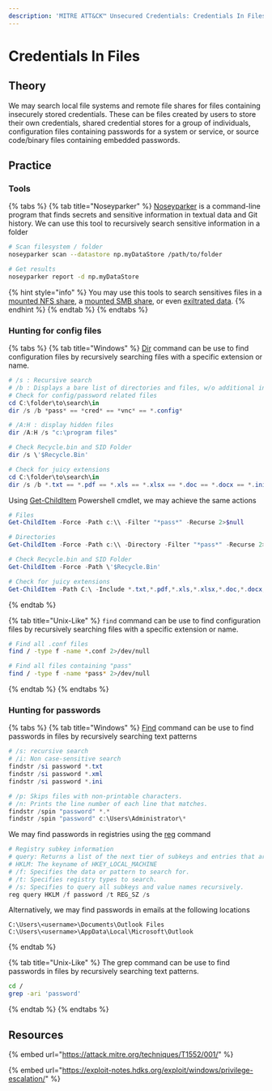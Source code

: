 ```yaml
---
description: 'MITRE ATT&CK™ Unsecured Credentials: Credentials In Files - Technique T1552.00'
---
```


# Credentials In Files

## Theory

We may search local file systems and remote file shares for files containing insecurely stored credentials. These can be files created by users to store their own credentials, shared credential stores for a group of individuals, configuration files containing passwords for a system or service, or source code/binary files containing embedded passwords.

## Practice

### Tools

{% tabs %}
{% tab title="Noseyparker" %}
[Noseyparker](https://github.com/praetorian-inc/noseyparker) is a command-line program that finds secrets and sensitive information in textual data and Git history. We can use this tool to recursively search sensitive information in a folder

```bash
# Scan filesystem / folder
noseyparker scan --datastore np.myDataStore /path/to/folder

# Get results
noseyparker report -d np.myDataStore
```

{% hint style="info" %}
You may use this tools to search sensitives files in a [mounted NFS share](../../../network-pentesting/protocols/nfs.md#mount-nfs-shares), a [mounted SMB share](../../../network-pentesting/protocols/smb.md#acls-of-shares-file-folder), or even [exiltrated data](../../exfiltration/).
{% endhint %}
{% endtab %}
{% endtabs %}

### Hunting for config files

{% tabs %}
{% tab title="Windows" %}
[Dir](https://learn.microsoft.com/en-us/windows-server/administration/windows-commands/dir) command can be use to find configuration files by recursively searching files with a specific extension or name.

```powershell
# /s : Recursive search
# /b : Displays a bare list of directories and files, w/o additional information.
# Check for config/password related files
cd C:\folder\to\search\in
dir /s /b *pass* == *cred* == *vnc* == *.config*

# /A:H : display hidden files 
dir /A:H /s "c:\program files"

# Check Recycle.bin and SID Folder
dir /s \'$Recycle.Bin'

# Check for juicy extensions
cd C:\folder\to\search\in
dir /s /b *.txt == *.pdf == *.xls == *.xlsx == *.doc == *.docx == *.ini
```

Using [Get-ChildItem](https://learn.microsoft.com/en-us/powershell/module/microsoft.powershell.management/get-childitem?view=powershell-7.3) Powershell cmdlet, we may achieve the same actions

```powershell
# Files
Get-ChildItem -Force -Path c:\\ -Filter "*pass*" -Recurse 2>$null

# Directories
Get-ChildItem -Force -Path c:\\ -Directory -Filter "*pass*" -Recurse 2>$null

# Check Recycle.bin and SID Folder
Get-ChildItem -Force -Path \'$Recycle.Bin'

# Check for juicy extensions
Get-ChildItem -Path C:\ -Include *.txt,*.pdf,*.xls,*.xlsx,*.doc,*.docx,*.ini -File -Recurse -ErrorAction SilentlyContinue
```
{% endtab %}

{% tab title="Unix-Like" %}
`find` command can be use to find configuration files by recursively searching files with a specific extension or name.

```bash
# Find all .conf files
find / -type f -name *.conf 2>/dev/null

# Find all files containing "pass"
find / -type f -name *pass* 2>/dev/null
```
{% endtab %}
{% endtabs %}

### Hunting for passwords

{% tabs %}
{% tab title="Windows" %}
[Find](https://learn.microsoft.com/en-us/windows-server/administration/windows-commands/find) command can be use to find passwords in files by recursively searching text patterns

```powershell
# /s: recursive search
# /i: Non case-sensitive search
findstr /si password *.txt
findstr /si password *.xml
findstr /si password *.ini

# /p: Skips files with non-printable characters.
# /n: Prints the line number of each line that matches.
findstr /spin "password" *.*
findstr /spin "password" c:\Users\Administrator\*
```

We may find passwords in registries using the [reg](https://learn.microsoft.com/en-us/windows-server/administration/windows-commands/reg) command

```powershell
# Registry subkey information
# query: Returns a list of the next tier of subkeys and entries that are located under a specified subkey in the registry
# HKLM: The keyname of HKEY_LOCAL_MACHINE
# /f: Specifies the data or pattern to search for.
# /t: Specifies registry types to search.
# /s: Specifies to query all subkeys and value names recursively.
reg query HKLM /f password /t REG_SZ /s
```

Alternatively, we may find passwords in emails at the following locations

```
C:\Users\<username>\Documents\Outlook Files
C:\Users\<username>\AppData\Local\Microsoft\Outlook
```
{% endtab %}

{% tab title="Unix-Like" %}
The grep command can be use to find passwords in files by recursively searching text patterns.

```bash
cd /
grep -ari 'password'
```
{% endtab %}
{% endtabs %}

## Resources

{% embed url="https://attack.mitre.org/techniques/T1552/001/" %}

{% embed url="https://exploit-notes.hdks.org/exploit/windows/privilege-escalation/" %}
